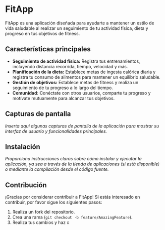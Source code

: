 # FitApp

FitApp es una aplicación diseñada para ayudarte a mantener un estilo de vida saludable al realizar un seguimiento de tu actividad física, dieta y progreso en tus objetivos de fitness.

## Características principales

- **Seguimiento de actividad física:** Registra tus entrenamientos, incluyendo distancia recorrida, tiempo, velocidad y más.
- **Planificación de la dieta:** Establece metas de ingesta calórica diaria y registra tu consumo de alimentos para mantener un equilibrio saludable.
- **Gestión de objetivos:** Establece metas de fitness y realiza un seguimiento de tu progreso a lo largo del tiempo.
- **Comunidad:** Conéctate con otros usuarios, comparte tu progreso y motívate mutuamente para alcanzar tus objetivos.

## Capturas de pantalla

_Inserta aquí algunas capturas de pantalla de la aplicación para mostrar su interfaz de usuario y funcionalidades principales._

## Instalación

_Proporciona instrucciones claras sobre cómo instalar y ejecutar la aplicación, ya sea a través de la tienda de aplicaciones (si está disponible) o mediante la compilación desde el código fuente._

## Contribución

¡Gracias por considerar contribuir a FitApp! Si estás interesado en contribuir, por favor sigue los siguientes pasos:

1. Realiza un fork del repositorio.
2. Crea una rama (`git checkout -b feature/AmazingFeature`).
3. Realiza tus cambios y haz c
